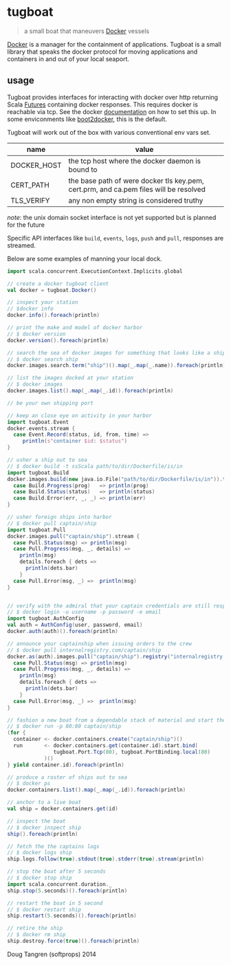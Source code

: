 # tugboat

> a small boat that maneuvers [Docker](http://www.docker.com/) vessels

[Docker](http://www.docker.com/) is a manager for the containment of applications. Tugboat is a small library
that speaks the docker protocol for moving applications and containers in and out of your local seaport.

## usage

Tugboat provides interfaces for interacting with docker over http returning Scala [Futures](http://www.scala-lang.org/api/current/index.html#scala.concurrent.Future) containing docker responses. This requires docker is reachable via tcp. See the docker [documentation](https://docs.docker.com/articles/basics/#bind-docker-to-another-hostport-or-a-unix-socket) on how to set this up. In some enviconments like [boot2docker](https://github.com/boot2docker/boot2docker), this is the default.

Tugboat will work out of the box with various conventional env vars set.

name        | value
------------|--------------------------------------------------------------------------------------
DOCKER_HOST | the tcp host where the docker daemon is bound to
CERT_PATH   | the base path of were docker tls key.pem, cert.prm, and ca.pem files will be resolved
TLS_VERIFY  | any non empty string is considered truthy

_note_: the unix domain socket interface is not yet supported but is planned for the future

Specific API interfaces like `build`, `events`, `logs`, `push` and `pull`, responses are streamed.

Below are some examples of manning your local dock.

```scala
import scala.concurrent.ExecutionContext.Implicits.global

// create a docker tugboat client
val docker = tugboat.Docker()

// inspect your station
// $docker info
docker.info().foreach(println)

// print the make and model of docker harbor
// $ docker version
docker.version().foreach(println)

// search the sea of docker images for something that looks like a ship
// $ docker search ship
docker.images.search.term("ship")().map(_.map(_.name)).foreach(println)

// list the images docked at your station
// $ docker images
docker.images.list().map(_.map(_.id)).foreach(println)

// be your own shipping port

// keep an close eye on activity in your harbor
import tugboat.Event
docker.events.stream {
  case Event.Record(status, id, from, time) =>
     println(s"container $id: $status")
}

// usher a ship out to sea
// $ docker build -t ssScala path/to/dir/Dockerfile/is/in
import tugboat.Build 
docker.images.build(new java.io.File("path/to/dir/Dockerfile/is/in")).tag("ssScala").stream {
  case Build.Progress(prog)   => println(prog)
  case Build.Status(status)   => println(status)
  case Build.Error(err, _, _) => println(err)
}

// usher foreign ships into harbor
// $ docker pull captain/ship
import tugboat.Pull
docker.images.pull("captain/ship").stream {
  case Pull.Status(msg) => println(msg)
  case Pull.Progress(msg, _, details) =>
    println(msg)
    details.foreach { dets =>
      println(dets.bar)
    }
  case Pull.Error(msg, _) =>  println(msg)
}


// verify with the admiral that your captain credentials are still respectable
// $ docker login -u username -p password -e email
import tugboat.AuthConfig
val auth = AuthConfig(user, password, email)
docker.auth(auth)().foreach(println)

// announce your captainship when issuing orders to the crew
// $ docker pull internalregistry.com/captain/ship
docker.as(auth).images.pull("captain/ship").registry("internalregistry.com").stream {
  case Pull.Status(msg) => println(msg)
  case Pull.Progress(msg, _, details) =>
    println(msg)
    details.foreach { dets =>
      println(dets.bar)
    }
  case Pull.Error(msg, _) =>  println(msg)
}

// fashion a new boat from a dependable stack of material and start the engines
// $ docker run -p 80:80 captain/ship
(for {
  container <- docker.containers.create("captain/ship")()
  run       <- docker.containers.get(container.id).start.bind(
               tugboat.Port.Tcp(80), tugboat.PortBinding.local(80)
            )()
} yield container.id).foreach(println)

// produce a roster of ships out to sea
// $ docker ps
docker.containers.list().map(_.map(_.id)).foreach(println)

// anchor to a live boat
val ship = docker.containers.get(id)

// inspect the boat
// $ docker inspect ship
ship().foreach(println)

// fetch the the captains logs
// $ docker logs ship
ship.logs.follow(true).stdout(true).stderr(true).stream(println)

// stop the boat after 5 seconds
// $ docker stop ship
import scala.concurrent.duration._
ship.stop(5.seconds)().foreach(println)

// restart the boat in 5 second
// $ docker restart ship
ship.restart(5.seconds)().foreach(println)

// retire the ship
// $ docker rm ship
ship.destroy.force(true)().foreach(println)
```

Doug Tangren (softprops) 2014
